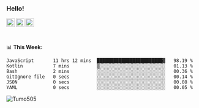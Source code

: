 ### Hello!
<a href="https://www.facebook.com/tumo.kgosiyame">
  <img align="left" alt="Tumo kgosiyame" width="22px" src="https://img.icons8.com/fluency/344/facebook-new.png" />
</a>
<a href="https://twitter.com/Tumo505">
  <img align="left" alt="Tumo kgosiyame | Twitter" width="22px" src="https://img.icons8.com/color/344/twitter.png" />
</a>
<a href="https://www.linkedin.com/in/tumo-kgosiyame-23a696168/">
  <img align="left" alt="Tumo kgosiyame | Linkedin" width="22px" src="https://img.icons8.com/color/344/linkedin-circled.png" />
</a>

<br/>
<br/>
<br/>

📊 **This  Week:**

<!--START_SECTION:waka-->

```text
JavaScript       11 hrs 12 mins  ████████████████████████▓   98.19 %
Kotlin           7 mins          ▒░░░░░░░░░░░░░░░░░░░░░░░░   01.13 %
Bash             2 mins          ░░░░░░░░░░░░░░░░░░░░░░░░░   00.36 %
GitIgnore file   0 secs          ░░░░░░░░░░░░░░░░░░░░░░░░░   00.14 %
JSON             0 secs          ░░░░░░░░░░░░░░░░░░░░░░░░░   00.08 %
YAML             0 secs          ░░░░░░░░░░░░░░░░░░░░░░░░░   00.05 %
```

<!--END_SECTION:waka-->

 <img align="left" src="https://github-readme-stats.vercel.app/api?username=Tumo505&show_icons=true&theme=gotham" alt="Tumo505" />


